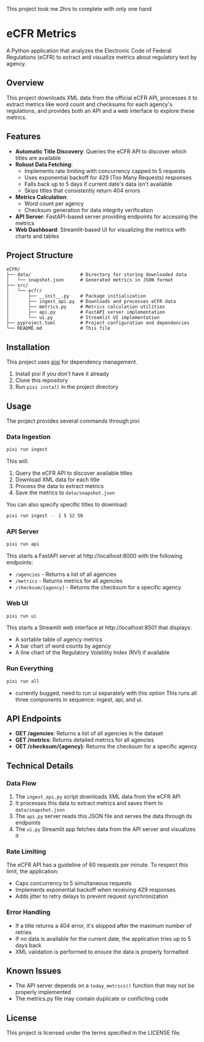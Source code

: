 
This project took me 2hrs to complete with only one hand

# eCFR Metrics

A Python application that analyzes the Electronic Code of Federal Regulations (eCFR) to extract and visualize metrics about regulatory text by agency.

## Overview

This project downloads XML data from the official eCFR API, processes it to extract metrics like word count and checksums for each agency's regulations, and provides both an API and a web interface to explore these metrics.

## Features

- **Automatic Title Discovery**: Queries the eCFR API to discover which titles are available
- **Robust Data Fetching**: 
  - Implements rate limiting with concurrency capped to 5 requests
  - Uses exponential backoff for 429 (Too Many Requests) responses
  - Falls back up to 5 days if current date's data isn't available
  - Skips titles that consistently return 404 errors
- **Metrics Calculation**:
  - Word count per agency
  - Checksum generation for data integrity verification
- **API Server**: FastAPI-based server providing endpoints for accessing the metrics
- **Web Dashboard**: Streamlit-based UI for visualizing the metrics with charts and tables

## Project Structure

```
eCFR/
├── data/                  # Directory for storing downloaded data
│   └── snapshot.json      # Generated metrics in JSON format
├── src/
│   └── ecfr/
│       ├── __init__.py    # Package initialization
│       ├── ingest_api.py  # Downloads and processes eCFR data
│       ├── metrics.py     # Metrics calculation utilities
│       ├── api.py         # FastAPI server implementation
│       └── ui.py          # Streamlit UI implementation
├── pyproject.toml         # Project configuration and dependencies
└── README.md              # This file
```

## Installation

This project uses [pixi](https://github.com/prefix-dev/pixi) for dependency management.

1. Install pixi if you don't have it already
2. Clone this repository
3. Run `pixi install` in the project directory

## Usage

The project provides several commands through pixi:

### Data Ingestion

```bash
pixi run ingest
```

This will:
1. Query the eCFR API to discover available titles
2. Download XML data for each title
3. Process the data to extract metrics
4. Save the metrics to `data/snapshot.json`

You can also specify specific titles to download:

```bash
pixi run ingest -- 1 5 12 50
```

### API Server

```bash
pixi run api
```

This starts a FastAPI server at http://localhost:8000 with the following endpoints:

- `/agencies` - Returns a list of all agencies
- `/metrics` - Returns metrics for all agencies
- `/checksum/{agency}` - Returns the checksum for a specific agency

### Web UI

```bash
pixi run ui
```

This starts a Streamlit web interface at http://localhost:8501 that displays:

- A sortable table of agency metrics
- A bar chart of word counts by agency
- A line chart of the Regulatory Volatility Index (RVI) if available

### Run Everything

```bash
pixi run all
```
* currently bugged, need to run ui separately with this option
This runs all three components in sequence: ingest, api, and ui.

## API Endpoints

- **GET /agencies**: Returns a list of all agencies in the dataset
- **GET /metrics**: Returns detailed metrics for all agencies
- **GET /checksum/{agency}**: Returns the checksum for a specific agency

## Technical Details

### Data Flow

1. The `ingest_api.py` script downloads XML data from the eCFR API
2. It processes this data to extract metrics and saves them to `data/snapshot.json`
3. The `api.py` server reads this JSON file and serves the data through its endpoints
4. The `ui.py` Streamlit app fetches data from the API server and visualizes it

### Rate Limiting

The eCFR API has a guideline of 60 requests per minute. To respect this limit, the application:

- Caps concurrency to 5 simultaneous requests
- Implements exponential backoff when receiving 429 responses
- Adds jitter to retry delays to prevent request synchronization

### Error Handling

- If a title returns a 404 error, it's skipped after the maximum number of retries
- If no data is available for the current date, the application tries up to 5 days back
- XML validation is performed to ensure the data is properly formatted

## Known Issues

- The API server depends on a `today_metrics()` function that may not be properly implemented
- The metrics.py file may contain duplicate or conflicting code

## License

This project is licensed under the terms specified in the LICENSE file.
